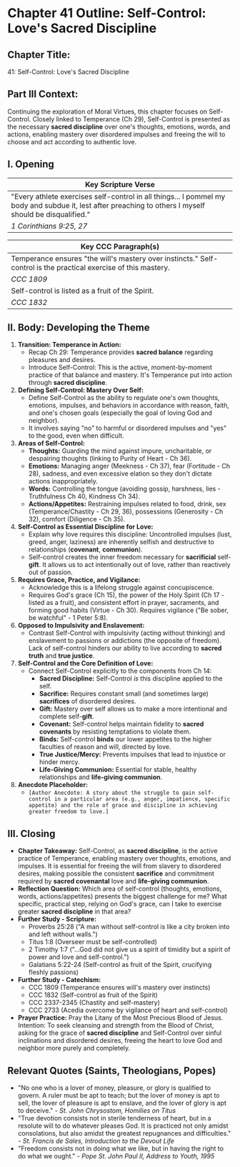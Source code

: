 # Chapter 41 Outline: Self-Control: Love's Sacred Discipline

## Chapter Title:
41: Self-Control: Love's Sacred Discipline

## Part III Context:
Continuing the exploration of Moral Virtues, this chapter focuses on Self-Control. Closely linked to Temperance (Ch 29), Self-Control is presented as the necessary **sacred discipline** over one's thoughts, emotions, words, and actions, enabling mastery over disordered impulses and freeing the will to choose and act according to authentic love.

## I. Opening

| Key Scripture Verse |
|---|
| "Every athlete exercises self-control in all things... I pommel my body and subdue it, lest after preaching to others I myself should be disqualified." |
| *1 Corinthians 9:25, 27* |

| Key CCC Paragraph(s) |
|---|
| Temperance ensures "the will's mastery over instincts." Self-control is the practical exercise of this mastery. |
| *CCC 1809* |
| Self-control is listed as a fruit of the Spirit. |
| *CCC 1832* |

## II. Body: Developing the Theme

1.  **Transition: Temperance in Action:**
    *   Recap Ch 29: Temperance provides **sacred balance** regarding pleasures and desires.
    *   Introduce Self-Control: This is the active, moment-by-moment practice of that balance and mastery. It's Temperance put into action through **sacred discipline**.
2.  **Defining Self-Control: Mastery Over Self:**
    *   Define Self-Control as the ability to regulate one's own thoughts, emotions, impulses, and behaviors in accordance with reason, faith, and one's chosen goals (especially the goal of loving God and neighbor).
    *   It involves saying "no" to harmful or disordered impulses and "yes" to the good, even when difficult.
3.  **Areas of Self-Control:**
    *   **Thoughts:** Guarding the mind against impure, uncharitable, or despairing thoughts (linking to Purity of Heart - Ch 36).
    *   **Emotions:** Managing anger (Meekness - Ch 37), fear (Fortitude - Ch 28), sadness, and even excessive elation so they don't dictate actions inappropriately.
    *   **Words:** Controlling the tongue (avoiding gossip, harshness, lies - Truthfulness Ch 40, Kindness Ch 34).
    *   **Actions/Appetites:** Restraining impulses related to food, drink, sex (Temperance/Chastity - Ch 29, 36), possessions (Generosity - Ch 32), comfort (Diligence - Ch 35).
4.  **Self-Control as Essential Discipline for Love:**
    *   Explain why love requires this discipline: Uncontrolled impulses (lust, greed, anger, laziness) are inherently selfish and destructive to relationships (**covenant**, **communion**).
    *   Self-control creates the inner freedom necessary for **sacrificial** self-**gift**. It allows us to act intentionally out of love, rather than reactively out of passion.
5.  **Requires Grace, Practice, and Vigilance:**
    *   Acknowledge this is a lifelong struggle against concupiscence.
    *   Requires God's grace (Ch 15), the power of the Holy Spirit (Ch 17 - listed as a fruit), and consistent effort in prayer, sacraments, and forming good habits (Virtue - Ch 30). Requires vigilance ("Be sober, be watchful" - 1 Peter 5:8).
6.  **Opposed to Impulsivity and Enslavement:**
    *   Contrast Self-Control with impulsivity (acting without thinking) and enslavement to passions or addictions (the opposite of freedom). Lack of self-control hinders our ability to live according to **sacred truth** and **true justice**.
7.  **Self-Control and the Core Definition of Love:**
    *   Connect Self-Control explicitly to the components from Ch 14:
        *   **Sacred Discipline:** Self-Control *is* this discipline applied to the self.
        *   **Sacrifice:** Requires constant small (and sometimes large) **sacrifices** of disordered desires.
        *   **Gift:** Mastery over self allows us to make a more intentional and complete self-**gift**.
        *   **Covenant:** Self-control helps maintain fidelity to **sacred covenants** by resisting temptations to violate them.
        *   **Binds:** Self-control **binds** our lower appetites to the higher faculties of reason and will, directed by love.
        *   **True Justice/Mercy:** Prevents impulses that lead to injustice or hinder mercy.
        *   **Life-Giving Communion:** Essential for stable, healthy relationships and **life-giving communion**.
8.  **Anecdote Placeholder:**
    *   `[Author Anecdote: A story about the struggle to gain self-control in a particular area (e.g., anger, impatience, specific appetite) and the role of grace and discipline in achieving greater freedom to love.]`

## III. Closing

*   **Chapter Takeaway:** Self-Control, as **sacred discipline**, is the active practice of Temperance, enabling mastery over thoughts, emotions, and impulses. It is essential for freeing the will from slavery to disordered desires, making possible the consistent **sacrifice** and commitment required by **sacred covenantal** love and **life-giving communion**.
*   **Reflection Question:** Which area of self-control (thoughts, emotions, words, actions/appetites) presents the biggest challenge for me? What specific, practical step, relying on God's grace, can I take to exercise greater **sacred discipline** in that area?
*   **Further Study - Scripture:**
    *   Proverbs 25:28 ("A man without self-control is like a city broken into and left without walls.")
    *   Titus 1:8 (Overseer must be self-controlled)
    *   2 Timothy 1:7 ("...God did not give us a spirit of timidity but a spirit of power and love and self-control.")
    *   Galatians 5:22-24 (Self-control as fruit of the Spirit, crucifying fleshly passions)
*   **Further Study - Catechism:**
    *   CCC 1809 (Temperance ensures will's mastery over instincts)
    *   CCC 1832 (Self-control as fruit of the Spirit)
    *   CCC 2337-2345 (Chastity and self-mastery)
    *   CCC 2733 (Acedia overcome by vigilance of heart and self-control)
*   **Prayer Practice:** Pray the Litany of the Most Precious Blood of Jesus. Intention: To seek cleansing and strength from the Blood of Christ, asking for the grace of **sacred discipline** and Self-Control over sinful inclinations and disordered desires, freeing the heart to love God and neighbor more purely and completely.

## Relevant Quotes (Saints, Theologians, Popes)

*   "No one who is a lover of money, pleasure, or glory is qualified to govern. A ruler must be apt to teach; but the lover of money is apt to sell, the lover of pleasure is apt to enslave, and the lover of glory is apt to deceive." - *St. John Chrysostom, Homilies on Titus*
*   "True devotion consists not in sterile tenderness of heart, but in a resolute will to do whatever pleases God. It is practiced not only amidst consolations, but also amidst the greatest repugnances and difficulties." - *St. Francis de Sales, Introduction to the Devout Life*
*   "Freedom consists not in doing what we like, but in having the right to do what we ought." - *Pope St. John Paul II, Address to Youth, 1995*
